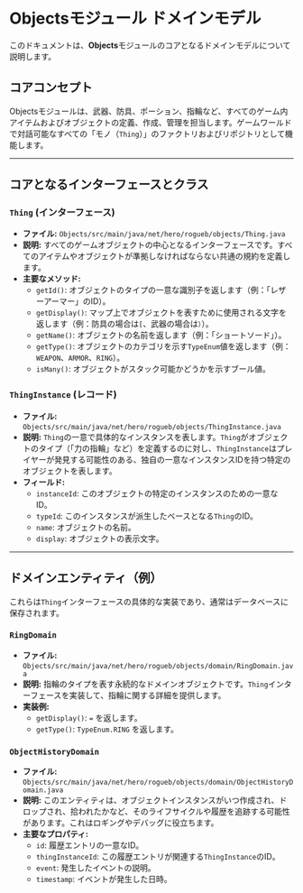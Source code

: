 # Objectsモジュール ドメインモデル

このドキュメントは、**Objects**モジュールのコアとなるドメインモデルについて説明します。

## コアコンセプト

Objectsモジュールは、武器、防具、ポーション、指輪など、すべてのゲーム内アイテムおよびオブジェクトの定義、作成、管理を担当します。ゲームワールドで対話可能なすべての「モノ（`Thing`）」のファクトリおよびリポジトリとして機能します。

---

## コアとなるインターフェースとクラス

### `Thing` (インターフェース)
- **ファイル:** `Objects/src/main/java/net/hero/rogueb/objects/Thing.java`
- **説明:** すべてのゲームオブジェクトの中心となるインターフェースです。すべてのアイテムやオブジェクトが準拠しなければならない共通の規約を定義します。
- **主要なメソッド:**
    - `getId()`: オブジェクトのタイプの一意な識別子を返します（例：「レザーアーマー」のID）。
    - `getDisplay()`: マップ上でオブジェクトを表すために使用される文字を返します（例：防具の場合は`[`、武器の場合は`）`）。
    - `getName()`: オブジェクトの名前を返します（例：「ショートソード」）。
    - `getType()`: オブジェクトのカテゴリを示す`TypeEnum`値を返します（例：`WEAPON`、`ARMOR`、`RING`）。
    - `isMany()`: オブジェクトがスタック可能かどうかを示すブール値。

### `ThingInstance` (レコード)
- **ファイル:** `Objects/src/main/java/net/hero/rogueb/objects/ThingInstance.java`
- **説明:** `Thing`の一意で具体的なインスタンスを表します。`Thing`がオブジェクトのタイプ（「力の指輪」など）を定義するのに対し、`ThingInstance`はプレイヤーが発見する可能性のある、独自の一意なインスタンスIDを持つ特定のオブジェクトを表します。
- **フィールド:**
    - `instanceId`: このオブジェクトの特定のインスタンスのための一意なID。
    - `typeId`: このインスタンスが派生したベースとなる`Thing`のID。
    - `name`: オブジェクトの名前。
    - `display`: オブジェクトの表示文字。

---

## ドメインエンティティ（例）

これらは`Thing`インターフェースの具体的な実装であり、通常はデータベースに保存されます。

### `RingDomain`
- **ファイル:** `Objects/src/main/java/net/hero/rogueb/objects/domain/RingDomain.java`
- **説明:** 指輪のタイプを表す永続的なドメインオブジェクトです。`Thing`インターフェースを実装して、指輪に関する詳細を提供します。
- **実装例:**
    - `getDisplay()`: `=` を返します。
    - `getType()`: `TypeEnum.RING` を返します。

### `ObjectHistoryDomain`
- **ファイル:** `Objects/src/main/java/net/hero/rogueb/objects/domain/ObjectHistoryDomain.java`
- **説明:** このエンティティは、オブジェクトインスタンスがいつ作成され、ドロップされ、拾われたかなど、そのライフサイクルや履歴を追跡する可能性があります。これはロギングやデバッグに役立ちます。
- **主要なプロパティ:**
    - `id`: 履歴エントリの一意なID。
    - `thingInstanceId`: この履歴エントリが関連する`ThingInstance`のID。
    - `event`: 発生したイベントの説明。
    - `timestamp`: イベントが発生した日時。
